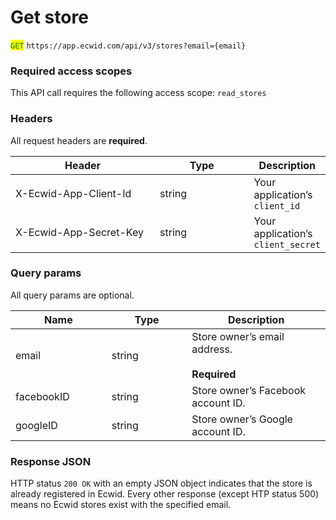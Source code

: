 # Get store

<mark style="color:green;">`GET`</mark> `https://app.ecwid.com/api/v3/stores?email={email}`

### Required access scopes

This API call requires the following access scope: `read_stores`

### Headers

All request headers are **required**.

<table><thead><tr><th width="225.734375">Header</th><th width="140.7890625">Type</th><th>Description</th></tr></thead><tbody><tr><td>X-Ecwid-App-Client-Id</td><td>string</td><td>Your application’s <code>client_id</code></td></tr><tr><td>X-Ecwid-App-Secret-Key</td><td>string</td><td>Your application’s <code>client_secret</code></td></tr></tbody></table>

### Query params

All query params are optional.

<table><thead><tr><th width="137.75390625">Name</th><th width="112.5625">Type</th><th>Description</th></tr></thead><tbody><tr><td>email</td><td>string</td><td>Store owner’s email address.<br><br><strong>Required</strong></td></tr><tr><td>facebookID</td><td>string</td><td>Store owner’s Facebook account ID.</td></tr><tr><td>googleID</td><td>string</td><td>Store owner’s Google account ID.</td></tr></tbody></table>

### Response JSON

HTTP status `200 OK` with an empty JSON object indicates that the store is already registered in Ecwid. Every other response (except HTP status 500) means no Ecwid stores exist with the specified email.
